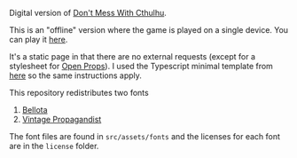 Digital version of [Don't Mess With Cthulhu](https://boardgamegeek.com/boardgame/253786/dont-mess-with-cthulhu-deluxe).

This is an "offline" version where the game is played on a single device. You can play it [here](https://brynedwards.github.io/cthulhu/).

It's a static page in that there are no external requests (except for a stylesheet for [Open Props](https://open-props.style/)). I used the Typescript minimal template from [here](https://github.com/solidjs/templates) so the same instructions apply.

This repository redistributes two fonts

1. [Bellota](https://fontlibrary.org/en/font/bellota)
2. [Vintage Propagandist](https://fontlibrary.org/en/font/vintage-propagandist)

The font files are found in `src/assets/fonts` and the licenses for each font are in the `license` folder.
